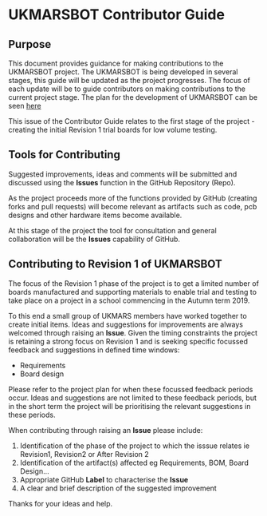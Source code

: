# UKMARSBOT Contributor Guide
## Purpose
This document provides guidance for making contributions to the UKMARSBOT project. The UKMARSBOT is being developed in several stages, this guide will be updated as the project progresses. The focus of each update will be to guide contributors on making contributions to the current project stage.
The plan for the development of UKMARSBOT can be seen [here](UKMARSBOT-Project-Plan.pdf)

This issue of the Contributor Guide relates to the first stage of the project - creating the initial Revision 1 trial boards for low volume testing.
## Tools for Contributing
Suggested improvements, ideas and comments will be submitted and discussed using the __Issues__ function in the GitHub Repository (Repo).

As the project proceeds more of the functions provided by GitHub (creating forks and pull requests) will become relevant as artifacts such as code, pcb designs and other hardware items become available.

At this stage of the project the tool for consultation and general collaboration will be the __Issues__ capability of GitHub.
## Contributing to Revision 1 of UKMARSBOT
The focus of the Revision 1 phase of the project is to get a limited number of boards manufactured and supporting materials to enable trial and testing to take place on a project in a school commencing in the Autumn term 2019.

To this end a small group of UKMARS members have worked together to create initial items. Ideas and suggestions for improvements are always welcomed through raising an __Issue__. Given the timing constraints the project is retaining a strong focus on Revision 1 and is seeking specific focussed feedback and suggestions in defined time windows:
- Requirements
- Board design

Please refer to the project plan for when these focussed feedback periods occur.
Ideas and suggestions are not limited to these feedback periods, but in the short term the project will be prioritising the relevant suggestions in these periods.

When contributing through raising an __Issue__ please include:
1. Identification of the phase of the project to which the isssue relates ie Revision1, Revision2 or After Revision 2
1. Identification of the artifact(s) affected eg Requirements, BOM, Board Design...
1. Appropriate GitHub __Label__ to characterise the __Issue__
1. A clear and brief description of the suggested improvement

Thanks for your ideas and help.

